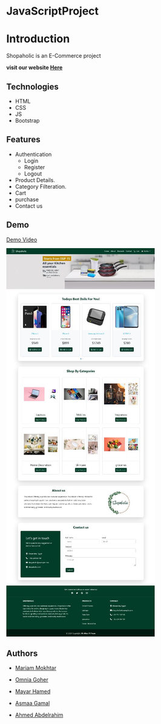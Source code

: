 ﻿# JavaScriptProject
# Introduction

Shopaholic is an E-Commerce project

**visit our website [Here]()**

## Technologies
- HTML
- CSS
- JS
- Bootstrap

## Features
- Authentication
    - Login
    - Register
    - Logout
- Product Details.
- Category Filteration.
- Cart
- purchase
- Contact us

## Demo

[Demo Video](https://drive.google.com/file/d/1CSyFXjBF68L2w8WAC5BKQS0UBcb0AkeI/view?usp=sharing)

![My Image](/images/Home.jpg)

## Authors

- [Mariam Mokhtar](https://github.com/Mariam-Mokhtar)

- [Omnia Goher](https://github.com/Omnia-Goher)

- [Mayar Hamed](https://github.com/MayarHamed)

- [Asmaa Gamal](https://github.com/asmaagamal871)

- [Ahmed Abdelrahim](https://github.com/ahmedabdelrahim123)
